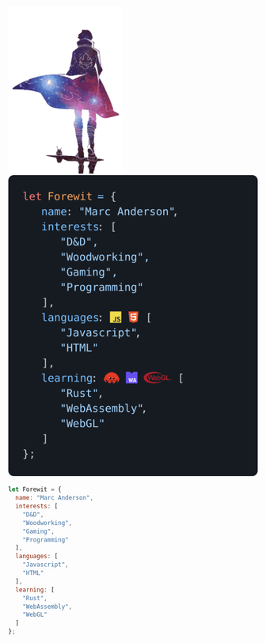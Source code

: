 <a href="#"><img height="338" src="gm-transparent.gif"/></a>&nbsp;&nbsp;&nbsp;<a href="#"><img src="rendered.svg"></a>

```javascript
let Forewit = {
  name: "Marc Anderson",
  interests: [
    "D&D",
    "Woodworking",
    "Gaming",
    "Programming"
  ],
  languages: [
    "Javascript",
    "HTML"
  ],
  learning: [
    "Rust",
    "WebAssembly",
    "WebGL"
  ]
};
```